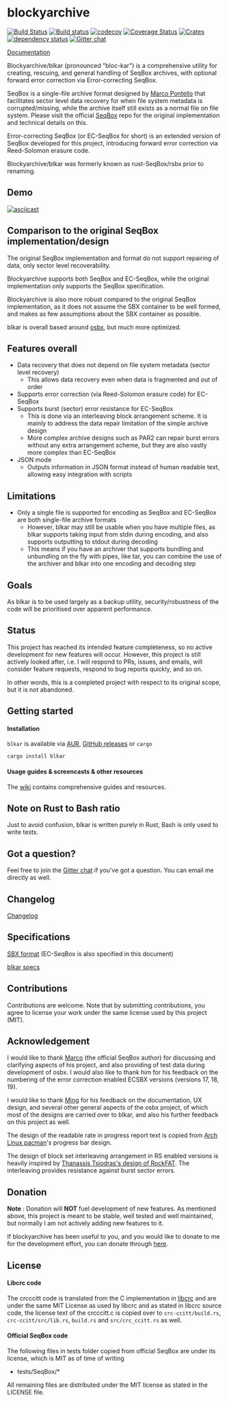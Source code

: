 # blockyarchive

[![Build Status](https://travis-ci.org/darrenldl/blockyarchive.svg?branch=master)](https://travis-ci.org/darrenldl/blockyarchive)
[![Build status](https://ci.appveyor.com/api/projects/status/i4dxpldp4t312gtv?svg=true)](https://ci.appveyor.com/project/darrenldl/blockyarchive)
[![codecov](https://codecov.io/gh/darrenldl/blockyarchive/branch/master/graph/badge.svg)](https://codecov.io/gh/darrenldl/blockyarchive)
[![Coverage Status](https://coveralls.io/repos/github/darrenldl/blockyarchive/badge.svg?branch=master)](https://coveralls.io/github/darrenldl/blockyarchive?branch=master)
[![Crates](https://img.shields.io/crates/v/blkar.svg)](https://crates.io/crates/blkar)
[![dependency status](https://deps.rs/repo/github/darrenldl/blockyarchive/status.svg)](https://deps.rs/repo/github/darrenldl/blockyarchive)
[![Gitter chat](https://badges.gitter.im/blockyarchive/gitter.png)](https://gitter.im/blockyarchive/community)

[Documentation](https://github.com/darrenldl/blockyarchive/wiki)

Blockyarchive/blkar (pronounced "bloc-kar") is a comprehensive utility for creating, rescuing, and general handling of SeqBox archives, with optional forward error correction via Error-correcting SeqBox.

SeqBox is a single-file archive format designed by [Marco Pontello](https://github.com/MarcoPon) that facilitates sector level data recovery for when file system metadata is corrupted/missing, while the archive itself still exists as a normal file on file system. Please visit the official [SeqBox](https://github.com/MarcoPon/SeqBox) repo for the original implementation and technical details on this.

Error-correcting SeqBox (or EC-SeqBox for short) is an extended version of SeqBox developed for this project, introducing forward error correction via Reed-Solomon erasure code.

Blockyarchive/blkar was formerly known as rust-SeqBox/rsbx prior to renaming.

## Demo

[![asciicast](https://asciinema.org/a/240491.svg)](https://asciinema.org/a/240491)

## Comparison to the original SeqBox implementation/design

The original SeqBox implementation and format do not support repairing of data, only sector level recoverability.

Blockyarchive supports both SeqBox and EC-SeqBox, while the original implementation only supports the SeqBox specification.

Blockyarchive is also more robust compared to the original SeqBox implementation, as it does not assume the SBX container to be well formed, and makes as few assumptions about the SBX container as possible.

blkar is overall based around [osbx](https://github.com/darrenldl/ocaml-SeqBox), but much more optimized.

## Features overall

- Data recovery that does not depend on file system metadata (sector level recovery)
  - This allows data recovery even when data is fragmented and out of order
- Supports error correction (via Reed-Solomon erasure code) for EC-SeqBox
- Supports burst (sector) error resistance for EC-SeqBox
  - This is done via an interleaving block arrangement scheme. It is mainly to address the data repair limitation of the simple archive design
  - More complex archive designs such as PAR2 can repair burst errors without any extra arrangement scheme, but they are also vastly more complex than EC-SeqBox
- JSON mode
  - Outputs information in JSON format instead of human readable text, allowing easy integration with scripts

## Limitations

- Only a single file is supported for encoding as SeqBox and EC-SeqBox are both single-file archive formats
  - However, blkar may still be usable when you have multiple files, as blkar supports taking input from stdin during encoding, and also supports outputting to stdout during decoding
  - This means if you have an archiver that supports bundling and unbundling on the fly with pipes, like tar, you can combine the use of the archiver and blkar into one encoding and decoding step

## Goals

As blkar is to be used largely as a backup utility, security/robustness of the code will be prioritised over apparent performance.

## Status

This project has reached its intended feature completeness, so no active development for new features will occur. However, this project is still actively looked after, i.e. I will respond to PRs, issues, and emails, will consider feature requests, respond to bug reports quickly, and so on.

In other words, this is a completed project with respect to its original scope, but it is not abandoned.

## Getting started

#### Installation

`blkar` is available via [AUR](https://aur.archlinux.org/packages/blkar), [GitHub releases](https://github.com/darrenldl/blockyarchive/releases) or `cargo`

```
cargo install blkar
```

#### Usage guides & screencasts & other resources

The [wiki](https://github.com/darrenldl/blockyarchive/wiki) contains comprehensive guides and resources.

## Note on Rust to Bash ratio

Just to avoid confusion, blkar is written purely in Rust, Bash is only used to write tests.

## Got a question?

Feel free to join the [Gitter chat](https://gitter.im/blockyarchive/community) if you've got a question. You can email me directly as well.

## Changelog

[Changelog](CHANGELOG.md)

## Specifications

[SBX format](SBX_FORMAT.md) (EC-SeqBox is also specified in this document)

[blkar specs](BLKAR_SPECS.md)

## Contributions

Contributions are welcome. Note that by submitting contributions, you agree to license your work under the same license used by this project (MIT).

## Acknowledgement

I would like to thank [Marco](https://github.com/MarcoPon) (the official SeqBox author) for discussing and clarifying aspects of his project, and also providing of test data during development of osbx. I would also like to thank him for his feedback on the numbering of the error correction enabled ECSBX versions (versions 17, 18, 19).

I would like to thank [Ming](https://github.com/mdchia/) for his feedback on the documentation, UX design, and several other general aspects of the osbx project, of which most of the designs are carried over to blkar, and also his further feedback on this project as well.

The design of the readable rate in progress report text is copied from [Arch Linux pacman](https://wiki.archlinux.org/index.php/Pacman)'s progress bar design.

The design of block set interleaving arrangement in RS enabled versions is heavily inspired by [Thanassis Tsiodras's design of RockFAT](https://www.thanassis.space/RockFAT.html). The interleaving provides resistance against burst sector errors.

## Donation

**Note** : Donation will **NOT** fuel development of new features. As mentioned above, this project is meant to be stable, well tested and well maintained, but normally I am not actively adding new features to it.

If blockyarchive has been useful to you, and you would like to donate to me for the development effort, you can donate through [here](http://ko-fi.com/darrenldl).

## License

#### Libcrc code

The crcccitt code is translated from the C implementation in [libcrc](https://github.com/lammertb/libcrc) and are under the same MIT License as used by libcrc and as stated in libcrc source code, the license text of the crcccitt.c is copied over to `crc-ccitt/build.rs`, `crc-ccitt/src/lib.rs`, `build.rs` and `src/crc_ccitt.rs` as well.

#### Official SeqBox code

The following files in tests folder copied from official SeqBox are under its license, which is MIT as of time of writing

- tests/SeqBox/*

All remaining files are distributed under the MIT license as stated in the LICENSE file.
